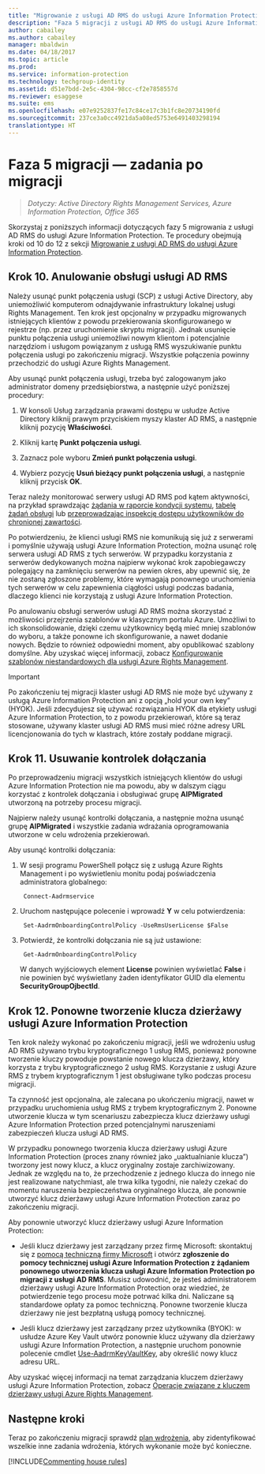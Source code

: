```yaml
---
title: "Migrowanie z usługi AD RMS do usługi Azure Information Protection — faza 5"
description: "Faza 5 migracji z usługi AD RMS do usługi Azure Information Protection, obejmująca kroki od 10 do 12 z sekcji Migrowanie z usługi AD RMS do usługi Azure Information Protection."
author: cabailey
ms.author: cabailey
manager: mbaldwin
ms.date: 04/18/2017
ms.topic: article
ms.prod: 
ms.service: information-protection
ms.technology: techgroup-identity
ms.assetid: d51e7bdd-2e5c-4304-98cc-cf2e7858557d
ms.reviewer: esaggese
ms.suite: ems
ms.openlocfilehash: e07e9252837fe17c84ce17c3b1fc8e20734190fd
ms.sourcegitcommit: 237ce3a0cc4921da5a08ed5753e6491403298194
translationtype: HT
---
```

# <a name="migration-phase-5---post-migration-tasks"></a>Faza 5 migracji — zadania po migracji

>*Dotyczy: Active Directory Rights Management Services, Azure Information Protection, Office 365*


Skorzystaj z poniższych informacji dotyczących fazy 5 migrowania z usługi AD RMS do usługi Azure Information Protection. Te procedury obejmują kroki od 10 do 12 z sekcji [Migrowanie z usługi AD RMS do usługi Azure Information Protection](migrate-from-ad-rms-to-azure-rms.md).

## <a name="step-10-deprovison-ad-rms"></a>Krok 10. Anulowanie obsługi usługi AD RMS

Należy usunąć punkt połączenia usługi (SCP) z usługi Active Directory, aby uniemożliwić komputerom odnajdywanie infrastruktury lokalnej usługi Rights Management. Ten krok jest opcjonalny w przypadku migrowanych istniejących klientów z powodu przekierowania skonfigurowanego w rejestrze (np. przez uruchomienie skryptu migracji). Jednak usunięcie punktu połączenia usługi uniemożliwi nowym klientom i potencjalnie narzędziom i usługom powiązanym z usługą RMS wyszukiwanie punktu połączenia usługi po zakończeniu migracji. Wszystkie połączenia powinny przechodzić do usługi Azure Rights Management. 

Aby usunąć punkt połączenia usługi, trzeba być zalogowanym jako administrator domeny przedsiębiorstwa, a następnie użyć poniższej procedury:

1. W konsoli Usług zarządzania prawami dostępu w usłudze Active Directory kliknij prawym przyciskiem myszy klaster AD RMS, a następnie kliknij pozycję **Właściwości**.

2. Kliknij kartę **Punkt połączenia usługi**.

3. Zaznacz pole wyboru **Zmień punkt połączenia usługi**.

4. Wybierz pozycję **Usuń bieżący punkt połączenia usługi**, a następnie kliknij przycisk **OK**.

Teraz należy monitorować serwery usługi AD RMS pod kątem aktywności, na przykład sprawdzając [żądania w raporcie kondycji systemu](https://technet.microsoft.com/library/ee221012%28v=ws.10%29.aspx), [tabelę żądań obsługi](http://technet.microsoft.com/library/dd772686%28v=ws.10%29.aspx) lub [przeprowadzając inspekcję dostępu użytkowników do chronionej zawartości](http://social.technet.microsoft.com/wiki/contents/articles/3440.ad-rms-frequently-asked-questions-faq.aspx). 

Po potwierdzeniu, że klienci usługi RMS nie komunikują się już z serwerami i pomyślnie używają usługi Azure Information Protection, można usunąć rolę serwera usługi AD RMS z tych serwerów. W przypadku korzystania z serwerów dedykowanych można najpierw wykonać krok zapobiegawczy polegający na zamknięciu serwerów na pewien okres, aby upewnić się, że nie zostaną zgłoszone problemy, które wymagają ponownego uruchomienia tych serwerów w celu zapewnienia ciągłości usługi podczas badania, dlaczego klienci nie korzystają z usługi Azure Information Protection.

Po anulowaniu obsługi serwerów usługi AD RMS można skorzystać z możliwości przejrzenia szablonów w klasycznym portalu Azure. Umożliwi to ich skonsolidowanie, dzięki czemu użytkownicy będą mieć mniej szablonów do wyboru, a także ponowne ich skonfigurowanie, a nawet dodanie nowych. Będzie to również odpowiedni moment, aby opublikować szablony domyślne. Aby uzyskać więcej informacji, zobacz [Konfigurowanie szablonów niestandardowych dla usługi Azure Rights Management](../deploy-use/configure-custom-templates.md).

>[!IMPORTANT]
> Po zakończeniu tej migracji klaster usługi AD RMS nie może być używany z usługą Azure Information Protection ani z opcją „hold your own key” (HYOK). Jeśli zdecydujesz się używać rozwiązania HYOK dla etykiety usługi Azure Information Protection, to z powodu przekierowań, które są teraz stosowane, używany klaster usługi AD RMS musi mieć różne adresy URL licencjonowania do tych w klastrach, które zostały poddane migracji.

## <a name="step-11-remove-onboarding-controls"></a>Krok 11. Usuwanie kontrolek dołączania

Po przeprowadzeniu migracji wszystkich istniejących klientów do usługi Azure Information Protection nie ma powodu, aby w dalszym ciągu korzystać z kontrolek dołączania i obsługiwać grupę **AIPMigrated** utworzoną na potrzeby procesu migracji. 

Najpierw należy usunąć kontrolki dołączania, a następnie można usunąć grupę **AIPMigrated** i wszystkie zadania wdrażania oprogramowania utworzone w celu wdrożenia przekierowań.

Aby usunąć kontrolki dołączania:

1. W sesji programu PowerShell połącz się z usługą Azure Rights Management i po wyświetleniu monitu podaj poświadczenia administratora globalnego:

        Connect-Aadrmservice

2. Uruchom następujące polecenie i wprowadź **Y** w celu potwierdzenia:

        Set-AadrmOnboardingControlPolicy -UseRmsUserLicense $False

3. Potwierdź, że kontrolki dołączania nie są już ustawione:

        Get-AadrmOnboardingControlPolicy

    W danych wyjściowych element **License** powinien wyświetlać **False** i nie powinien być wyświetlany żaden identyfikator GUID dla elementu **SecurityGroupOjbectId**.

## <a name="step-12-re-key-your-azure-information-protection-tenant-key"></a>Krok 12. Ponowne tworzenie klucza dzierżawy usługi Azure Information Protection
Ten krok należy wykonać po zakończeniu migracji, jeśli we wdrożeniu usług AD RMS używano trybu kryptograficznego 1 usług RMS, ponieważ ponowne tworzenie kluczy powoduje powstanie nowego klucza dzierżawy, który korzysta z trybu kryptograficznego 2 usług RMS. Korzystanie z usługi Azure RMS z trybem kryptograficznym 1 jest obsługiwane tylko podczas procesu migracji.

Ta czynność jest opcjonalna, ale zalecana po ukończeniu migracji, nawet w przypadku uruchomienia usług RMS z trybem kryptograficznym 2. Ponowne utworzenie klucza w tym scenariuszu zabezpiecza klucz dzierżawy usługi Azure Information Protection przed potencjalnymi naruszeniami zabezpieczeń klucza usługi AD RMS.

W przypadku ponownego tworzenia klucza dzierżawy usługi Azure Information Protection (proces znany również jako „uaktualnianie klucza”) tworzony jest nowy klucz, a klucz oryginalny zostaje zarchiwizowany. Jednak ze względu na to, że przechodzenie z jednego klucza do innego nie jest realizowane natychmiast, ale trwa kilka tygodni, nie należy czekać do momentu naruszenia bezpieczeństwa oryginalnego klucza, ale ponownie utworzyć klucz dzierżawy usługi Azure Information Protection zaraz po zakończeniu migracji.

Aby ponownie utworzyć klucz dzierżawy usługi Azure Information Protection:

- Jeśli klucz dzierżawy jest zarządzany przez firmę Microsoft: skontaktuj się z [pomocą techniczną firmy Microsoft](../get-started/information-support.md#to-contact-microsoft-support) i otwórz **zgłoszenie do pomocy technicznej usługi Azure Information Protection z żądaniem ponownego utworzenia klucza usługi Azure Information Protection po migracji z usługi AD RMS**. Musisz udowodnić, że jesteś administratorem dzierżawy usługi Azure Information Protection oraz wiedzieć, że potwierdzenie tego procesu może potrwać kilka dni. Naliczane są standardowe opłaty za pomoc techniczną. Ponowne tworzenie klucza dzierżawy nie jest bezpłatną usługą pomocy technicznej.

- Jeśli klucz dzierżawy jest zarządzany przez użytkownika (BYOK): w usłudze Azure Key Vault utwórz ponownie klucz używany dla dzierżawy usługi Azure Information Protection, a następnie uruchom ponownie polecenie cmdlet [Use-AadrmKeyVaultKey](/powershell/aadrm/vlatest/use-aadrmkeyvaultkey), aby określić nowy klucz adresu URL. 

Aby uzyskać więcej informacji na temat zarządzania kluczem dzierżawy usługi Azure Information Protection, zobacz [Operacje związane z kluczem dzierżawy usługi Azure Rights Management](../deploy-use/operations-tenant-key.md).

## <a name="next-steps"></a>Następne kroki

Teraz po zakończeniu migracji sprawdź [plan wdrożenia](deployment-roadmap.md), aby zidentyfikować wszelkie inne zadania wdrożenia, których wykonanie może być konieczne.

[!INCLUDE[Commenting house rules](../includes/houserules.md)]

